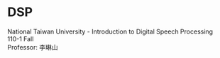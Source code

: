 # DSP
National Taiwan University - Introduction to Digital Speech Processing \
110-1 Fall\
Professor: 李琳山
